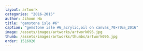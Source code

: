 ```yaml
---
layout: artwork
categories: "2016-2015"
author: Jihoon Ha
title: "gemstone isle #6"
caption: "gemstone isle #6_acrylic,oil on canvas_70×70㎝_2016"
image: /assets/images/artworks/artwork095.jpg
thumb: /assets/images/artworks/thumbs/artwork095.jpg
order: 1516020
---
```

